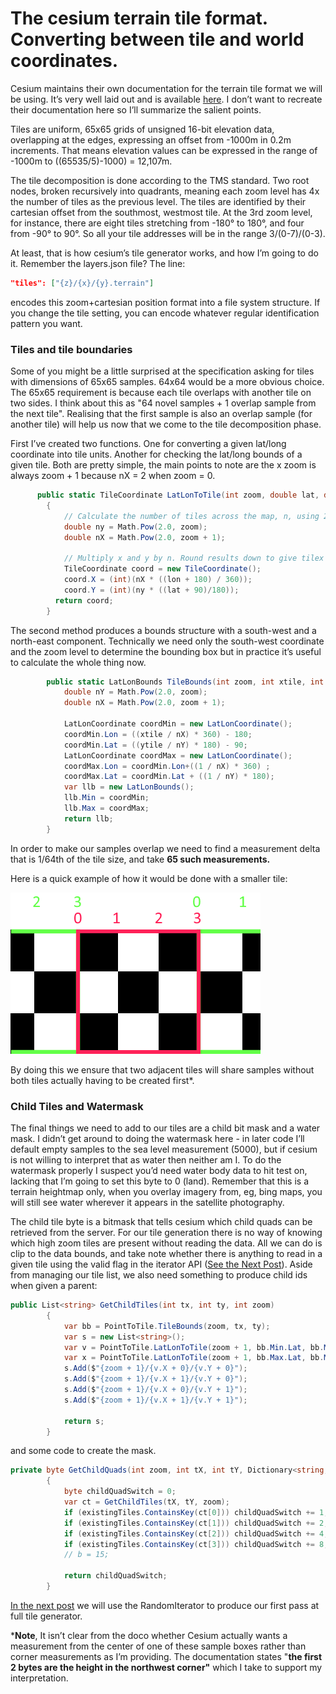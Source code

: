 # The cesium terrain tile format. Converting between tile and world coordinates.

Cesium maintains their own documentation for the terrain tile format we will be using.  It’s very well laid out and is available [here](https://cesiumjs.org/data-and-assets/terrain/formats/heightmap-1.0.html). I don’t want to recreate their documentation here so I’ll summarize the salient points.

Tiles are uniform, 65x65 grids of unsigned 16-bit elevation data, overlapping at the edges, expressing an offset from -1000m in 0.2m increments. That means elevation values can be expressed in the range of -1000m to ((65535/5)-1000) = 12,107m.

The tile decomposition is done according to the TMS standard. Two root nodes, broken recursively into quadrants, meaning each zoom level has 4x the number of tiles as the previous level. The tiles are identified by their cartesian offset from the southmost, westmost tile.  At the 3rd zoom level, for instance, there are eight tiles stretching from -180° to 180°, and four from -90° to 90°.  So all your tile addresses will be in the range 3/(0-7)/(0-3).

At least, that is how cesium’s tile generator works, and how I’m going to do it.  Remember the layers.json file?  The line:

```JSON
"tiles": ["{z}/{x}/{y}.terrain"]
```

encodes this zoom+cartesian position format into a file system structure. If you change the tile setting, you can encode whatever regular identification pattern you want.

### Tiles and tile boundaries

Some of you might be a little surprised at the specification asking for tiles with dimensions of 65x65 samples. 64x64 would be a more obvious choice.  The 65x65 requirement is because each tile overlaps with another tile on two sides. I think about this as "64 novel samples + 1 overlap sample from the next tile". Realising that the first sample is also an overlap sample (for another tile) will help us now that we come to the tile decomposition phase.

First I’ve created two functions.  One for converting a given lat/long coordinate into tile units.  Another for checking the lat/long bounds of a given tile.  Both are pretty simple, the main points to note are the x zoom is always zoom + 1 because nX = 2 when zoom = 0.
```c#
      public static TileCoordinate LatLonToTile(int zoom, double lat, double lon)
    	{
        	// Calculate the number of tiles across the map, n, using 2^zoom
        	double ny = Math.Pow(2.0, zoom);
        	double nX = Math.Pow(2.0, zoom + 1);

        	// Multiply x and y by n. Round results down to give tilex and tiley.
        	TileCoordinate coord = new TileCoordinate();
        	coord.X = (int)(nX * ((lon + 180) / 360));
        	coord.Y = (int)(ny * ((lat + 90)/180));
      	  return coord;
    	}
 ```

The second method produces a bounds structure with a south-west and a north-east component. Technically we need only the south-west coordinate and the zoom level to determine the bounding box but in practice it’s useful to calculate the whole thing now.

```c#
    	public static LatLonBounds TileBounds(int zoom, int xtile, int ytile) {
        	double nY = Math.Pow(2.0, zoom);
        	double nX = Math.Pow(2.0, zoom + 1);
 
        	LatLonCoordinate coordMin = new LatLonCoordinate();
        	coordMin.Lon = ((xtile / nX) * 360) - 180;
        	coordMin.Lat = ((ytile / nY) * 180) - 90;
        	LatLonCoordinate coordMax = new LatLonCoordinate();
        	coordMax.Lon = coordMin.Lon+((1 / nX) * 360) ;
        	coordMax.Lat = coordMin.Lat + ((1 / nY) * 180);
        	var llb = new LatLonBounds();
        	llb.Min = coordMin;
        	llb.Max = coordMax;
        	return llb;
    	}
```
In order to make our samples overlap we need to find a measurement delta that is 1/64th of the tile size, and take **65 such measurements.**

Here is a quick example of how it would be done with a smaller tile:

![Sample checkerboard](images\image_4.png)

By doing this we ensure that two adjacent tiles will share samples without both tiles actually having to be created first*.

### Child Tiles and Watermask

The final things we need to add to our tiles are a child bit mask and a water mask.  I didn’t get around to doing the watermask here - in later code I’ll default empty samples to the sea level measurement (5000), but if cesium is not willing to interpret that as water then neither am I. To do the watermask properly I suspect you’d need water body data to hit test on, lacking that I’m going to set this byte to 0 (land). Remember that this is a terrain heightmap only, when you overlay imagery from, eg, bing maps, you will still see water wherever it appears in the satellite photography.

The child tile byte is a bitmask that tells cesium which child quads can be retrieved from the server. For our tile generation there is no way of knowing which high zoom tiles are present without reading the data.  All we can do is clip to the data bounds, and take note whether there is anything to read in a given tile using the valid flag in the iterator API ([See the Next Post](RandomIteratorCode.md)). Aside from managing our tile list, we also need something to produce child ids when given a parent:

```c#
public List<string> GetChildTiles(int tx, int ty, int zoom)
    	{
        	var bb = PointToTile.TileBounds(zoom, tx, ty);
        	var s = new List<string>();
        	var v = PointToTile.LatLonToTile(zoom + 1, bb.Min.Lat, bb.Min.Lon);
        	var x = PointToTile.LatLonToTile(zoom + 1, bb.Max.Lat, bb.Max.Lon);
        	s.Add($"{zoom + 1}/{v.X + 0}/{v.Y + 0}");
        	s.Add($"{zoom + 1}/{v.X + 1}/{v.Y + 0}");
        	s.Add($"{zoom + 1}/{v.X + 0}/{v.Y + 1}");
        	s.Add($"{zoom + 1}/{v.X + 1}/{v.Y + 1}");
 
        	return s;
    	}
```
 and some code to create the mask.

```c#
private byte GetChildQuads(int zoom, int tX, int tY, Dictionary<string, string> existingTiles)
    	{
        	byte childQuadSwitch = 0;
        	var ct = GetChildTiles(tX, tY, zoom);
        	if (existingTiles.ContainsKey(ct[0])) childQuadSwitch += 1;
        	if (existingTiles.ContainsKey(ct[1])) childQuadSwitch += 2;
        	if (existingTiles.ContainsKey(ct[2])) childQuadSwitch += 4;
        	if (existingTiles.ContainsKey(ct[3])) childQuadSwitch += 8;
        	// b = 15;
 
        	return childQuadSwitch;
    	}
```

[In the next post](RandomIteratorCode.md) we will use the RandomIterator to produce our first pass at full tile generator.

***Note**, It isn’t clear from the doco whether Cesium actually wants a measurement from the center of one of these sample boxes rather than corner measurements as I’m providing.  The documentation states "**the first 2 bytes are the height in the northwest corner"** which I take to support my interpretation.
